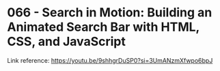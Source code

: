 # 066 - Search in Motion: Building an Animated Search Bar with HTML, CSS, and JavaScript

Link reference: https://youtu.be/9shhgrDuSP0?si=3UmANzmXfwpo6bpJ
